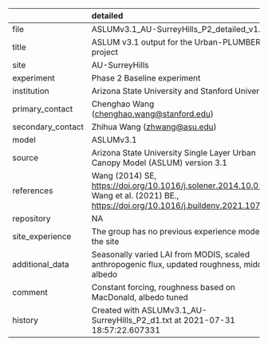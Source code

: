 |                   | detailed                                                                                                                              |
|:------------------|:--------------------------------------------------------------------------------------------------------------------------------------|
| file              | ASLUMv3.1_AU-SurreyHills_P2_detailed_v1.nc                                                                                            |
| title             | ASLUM v3.1 output for the Urban-PLUMBER project                                                                                       |
| site              | AU-SurreyHills                                                                                                                        |
| experiment        | Phase 2 Baseline experiment                                                                                                           |
| institution       | Arizona State University and Stanford University                                                                                      |
| primary_contact   | Chenghao Wang (chenghao.wang@stanford.edu)                                                                                            |
| secondary_contact | Zhihua Wang (zhwang@asu.edu)                                                                                                          |
| model             | ASLUMv3.1                                                                                                                             |
| source            | Arizona State University Single Layer Urban Canopy Model (ASLUM) version 3.1                                                          |
| references        | Wang (2014) SE, https://doi.org/10.1016/j.solener.2014.10.012; Wang et al. (2021) BE., https://doi.org/10.1016/j.buildenv.2021.107593 |
| repository        | NA                                                                                                                                    |
| site_experience   | The group has no previous experience modelling the site                                                                               |
| additional_data   | Seasonally varied LAI from MODIS, scaled anthropogenic flux, updated roughness, midday albedo                                         |
| comment           | Constant forcing,  roughness based on MacDonald, albedo tuned                                                                         |
| history           | Created with ASLUMv3.1_AU-SurreyHills_P2_d1.txt at 2021-07-31 18:57:22.607331                                                         |
